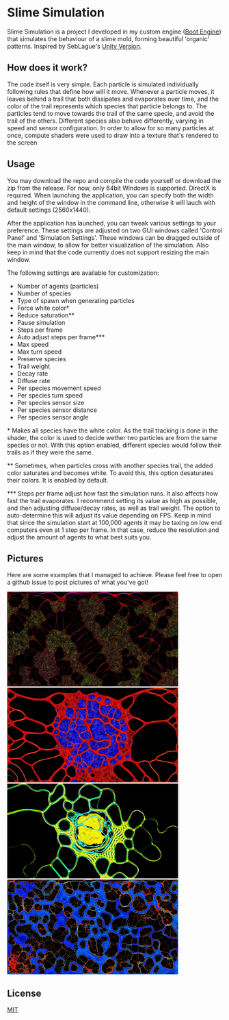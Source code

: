 ﻿# Slime Simulation

Slime Simulation is a project I developed in my custom engine ([Boot Engine](https://github.com/bootzin/BootEngine)) that simulates the behaviour of a slime mold, forming beautiful 'organic' patterns. Inspired by SebLague's [Unity Version](https://github.com/SebLague/Slime-Simulation).

## How does it work?

The code itself is very simple. Each particle is simulated individually following rules that define how will it move. Whenever a particle moves, it leaves behind a trail that both dissipates and evaporates over time, and the color of the trail represents which species that particle belongs to. 
The particles tend to move towards the trail of the same specie, and avoid the trail of the others. Different species also behave differently, varying in speed and sensor configuration.
In order to allow for so many particles at once, compute shaders were used to draw into a texture that's rendered to the screen

## Usage

You may download the repo and compile the code yourself or download the zip from the release. For now, only 64bit Windows is supported. DirectX is required.
When launching the application, you can specify both the width and height of the window in the command line, otherwise it will lauch with default settings (2560x1440).

After the application has launched, you can tweak various settings to your preference. These settings are adjusted on two GUI windows called 'Control Panel' and 'Simulation Settings'. These windows can be dragged outside of the main window, to allow for better visualization of the simulation. Also keep in mind that the code currently does not support resizing the main window.

The following settings are available for customization:

- Number of agents (particles)
- Number of species
- Type of spawn when generating particles
- Force white color*
- Reduce saturation**
- Pause simulation
- Steps per frame
- Auto adjust steps per frame***
- Max speed
- Max turn speed
- Preserve species
- Trail weight
- Decay rate
- Diffuse rate
- Per species movement speed
- Per species turn speed
- Per species sensor size
- Per species sensor distance
- Per species sensor angle

 \* Makes all species have the white color. As the trail tracking is done in the shader, the color is used to decide wether two particles are from the same species or not. With this option enabled, different species would follow their trails as if they were the same.
 
** Sometimes, when particles cross with another species trail, the added color saturates and becomes white. To avoid this, this option desaturates their colors. It is enabled by default.

**\* Steps per frame adjust how fast the simulation runs. It also affects how fast the trail evaporates. I recommend setting its value as high as possible, and then adjusting diffuse/decay rates, as well as trail weight. The option to auto-determine this will adjust its value depending on FPS. Keep in mind that since the simulation start at 100,000 agents it may be taxing on low end computers even at 1 step per frame. In that case, reduce the resolution and adjust the amount of agents to what best suits you.

## Pictures

Here are some examples that I managed to achieve. Please feel free to open a github issue to post pictures of what you've got!

<p float="left">
  <img src="SlimeSimulation/images/Screenshot_5.jpg" width="400" />
  <img src="SlimeSimulation/images/Screenshot_11.jpg" width="400" /> 
  <img src="SlimeSimulation/images/Screenshot_9.jpg" width="400" />
  <img src="SlimeSimulation/images/Screenshot_6.jpg" width="400" />
</p>

## License
[MIT](https://choosealicense.com/licenses/mit/)
